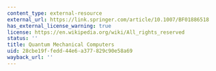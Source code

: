 ```yaml
---
content_type: external-resource
external_url: https://link.springer.com/article/10.1007/BF01886518
has_external_license_warning: true
license: https://en.wikipedia.org/wiki/All_rights_reserved
status: ''
title: Quantum Mechanical Computers
uid: 28cbe19f-fedd-44e6-a377-829c90e58a69
wayback_url: ''
---
```

